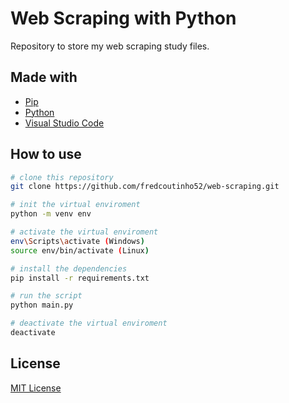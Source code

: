 # Web Scraping with Python

Repository to store my web scraping study files.

## Made with

* [Pip](https://pypi.org/project/pip/)
* [Python](https://python.org/)
* [Visual Studio Code](https://code.visualstudio.com/)

## How to use

```bash
# clone this repository
git clone https://github.com/fredcoutinho52/web-scraping.git

# init the virtual enviroment
python -m venv env

# activate the virtual enviroment
env\Scripts\activate (Windows)
source env/bin/activate (Linux)

# install the dependencies
pip install -r requirements.txt

# run the script
python main.py

# deactivate the virtual enviroment
deactivate
```

## License

[MIT License](https://opensource.org/licenses/MIT)